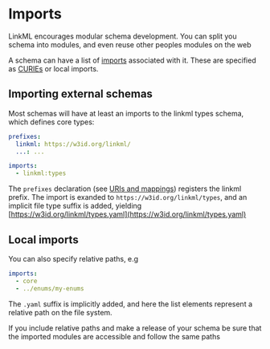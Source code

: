 # Imports

LinkML encourages modular schema development. You can split you schema into modules, and even reuse other peoples modules on the web

A schema can have a list of [imports](https://w3id.org/linkml/imports) associated with it. These are specified as [CURIEs](curies) or local imports.

## Importing external schemas

Most schemas will have at least an imports to the linkml types schema, which defines core types:

```yaml
prefixes:
  linkml: https://w3id.org/linkml/
  ...: ...

imports:
  - linkml:types
```

The `prefixes` declaration (see [URIs and
mappings](uris-and-mappings.md)) registers the linkml prefix. The
import is exanded to `https://w3id.org/linkml/types`, and an implicit
file type suffix is added, yielding [https://w3id.org/linkml/types.yaml](https://w3id.org/linkml/types.yaml)

## Local imports

You can also specify relative paths, e.g

```yaml
imports:
  - core
  - ../enums/my-enums
```

The `.yaml` suffix is implicitly added, and here the list elements represent a relative path on the file system.

If you include relative paths and make a release of your schema be
sure that the imported modules are accessible and follow the same
paths




